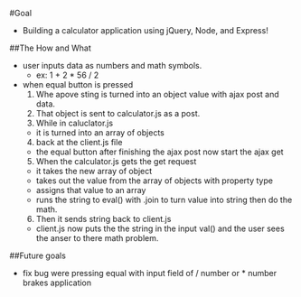 #Goal
- Building a calculator application using jQuery, Node, and Express!

##The How and What
- user inputs data as numbers and math symbols.
  - ex: 1 + 2 * 56 / 2
- when equal button is pressed
  1. Whe apove sting is turned into an object value with ajax post and data.
  2. That object is sent to calculator.js as a post.
  3. While in caluclator.js
    - it is turned into an array of objects
  4. back at the client.js file
    - the equal button after finishing the ajax post now start the ajax get
  5. When the calculator.js gets the get request
    - it takes the new array of object
    - takes out the value from the array of objects with property type
    - assigns that value to an array
    - runs the string to eval() with .join to turn value into string then do the math.
  6. Then it sends string back to client.js
    - client.js now puts the the string in the input val() and the user sees the anser to there math problem.

##Future goals
- fix bug were pressing equal with input field of / number or * number brakes application
